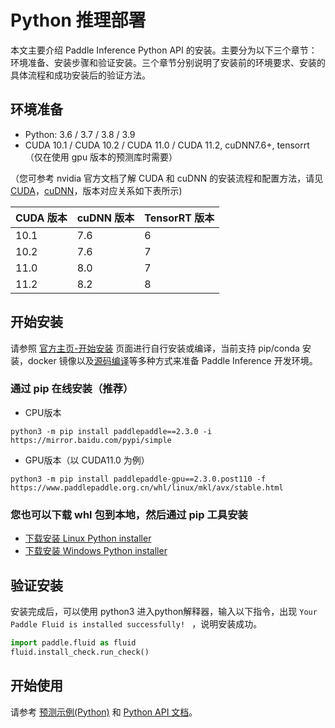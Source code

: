 # Python 推理部署

本文主要介绍 Paddle Inference Python API 的安装。主要分为以下三个章节：环境准备、安装步骤和验证安装。三个章节分别说明了安装前的环境要求、安装的具体流程和成功安装后的验证方法。

## 环境准备

- Python: 3.6 / 3.7 / 3.8 / 3.9
- CUDA 10.1 / CUDA 10.2 / CUDA 11.0 / CUDA 11.2, cuDNN7.6+, tensorrt （仅在使用 gpu 版本的预测库时需要）

（您可参考 nvidia 官方文档了解 CUDA 和 cuDNN 的安装流程和配置方法，请见 [CUDA](https://docs.nvidia.com/cuda/cuda-installation-guide-linux/)，[cuDNN](https://docs.nvidia.com/deeplearning/sdk/cudnn-install/)，版本对应关系如下表所示)

|CUDA 版本|cuDNN 版本| TensorRT 版本|
|---|---|---|
|10.1|7.6|6|
|10.2|7.6|7|
|11.0|8.0|7|
|11.2|8.2|8|

## 开始安装

请参照 [官方主页-开始安装](https://www.paddlepaddle.org.cn/install/quick) 页面进行自行安装或编译，当前支持 pip/conda 安装，docker 镜像以及[源码编译](../user_guides/source_compile)等多种方式来准备 Paddle Inference 开发环境。

### 通过 pip 在线安装（推荐）

- CPU版本
```
python3 -m pip install paddlepaddle==2.3.0 -i https://mirror.baidu.com/pypi/simple
```
- GPU版本（以 CUDA11.0 为例）
```
python3 -m pip install paddlepaddle-gpu==2.3.0.post110 -f https://www.paddlepaddle.org.cn/whl/linux/mkl/avx/stable.html
```

### 您也可以下载 whl 包到本地，然后通过 pip 工具安装

- [下载安装 Linux Python installer](../user_guides/download_lib.html#python)
- [下载安装 Windows Python installer](../user_guides/download_lib.html#id4)


## 验证安装

安装完成后，可以使用 python3 进入python解释器，输入以下指令，出现 `Your Paddle Fluid is installed successfully! ` ，说明安装成功。

```python
import paddle.fluid as fluid
fluid.install_check.run_check()
```

## 开始使用

请参考 [预测示例(Python)](../quick_start/python_demo) 和 [Python API 文档](../api_reference/python_api_index)。
